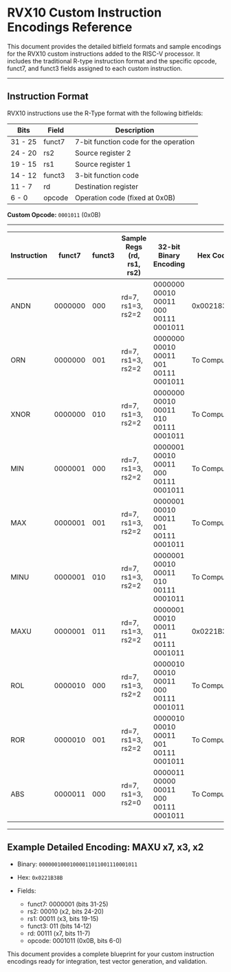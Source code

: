 # RVX10 Custom Instruction Encodings Reference

This document provides the detailed bitfield formats and sample encodings for the RVX10 custom instructions added to the RISC-V processor. It includes the traditional R-type instruction format and the specific opcode, funct7, and funct3 fields assigned to each custom instruction.

---

## Instruction Format

RVX10 instructions use the R-Type format with the following bitfields:

| Bits      | Field   | Description                            |
|-----------|---------|----------------------------------------|
| 31 - 25   | funct7  | 7-bit function code for the operation  |
| 24 - 20   | rs2     | Source register 2                      |
| 19 - 15   | rs1     | Source register 1                      |
| 14 - 12   | funct3  | 3-bit function code                    |
| 11 - 7    | rd      | Destination register                   |
| 6 - 0     | opcode  | Operation code (fixed at 0x0B)         |

**Custom Opcode:** `0001011` (0x0B)

---

| Instruction | funct7 | funct3 | Sample Regs (rd, rs1, rs2) | 32-bit Binary Encoding                          | Hex Code  | Description                     |
|-------------|--------|--------|----------------------------|------------------------------------------------|-----------|---------------------------------|
| ANDN        | 0000000| 000    | rd=7, rs1=3, rs2=2         | 0000000 00010 00011 000 00111 0001011          | 0x0021838B| x7 = x3 & ~x2                  |
| ORN         | 0000000| 001    | rd=7, rs1=3, rs2=2         | 0000000 00010 00011 001 00111 0001011          | To Compute| x7 = x3 | ~x2                   |
| XNOR        | 0000000| 010    | rd=7, rs1=3, rs2=2         | 0000000 00010 00011 010 00111 0001011          | To Compute| x7 = ~(x3 ^ x2)               |
| MIN         | 0000001| 000    | rd=7, rs1=3, rs2=2         | 0000001 00010 00011 000 00111 0001011          | To Compute| x7 = min signed(x3, x2)       |
| MAX         | 0000001| 001    | rd=7, rs1=3, rs2=2         | 0000001 00010 00011 001 00111 0001011          | To Compute| x7 = max signed(x3, x2)       |
| MINU        | 0000001| 010    | rd=7, rs1=3, rs2=2         | 0000001 00010 00011 010 00111 0001011          | To Compute| x7 = min unsigned(x3, x2)     |
| MAXU        | 0000001| 011    | rd=7, rs1=3, rs2=2         | 0000001 00010 00011 011 00111 0001011          | 0x0221B38B| x7 = max unsigned(x3, x2)     |
| ROL         | 0000010| 000    | rd=7, rs1=3, rs2=2         | 0000010 00010 00011 000 00111 0001011          | To Compute| x7 = rol(x3, x2[4:0])         |
| ROR         | 0000010| 001    | rd=7, rs1=3, rs2=2         | 0000010 00010 00011 001 00111 0001011          | To Compute| x7 = ror(x3, x2[4:0])         |
| ABS         | 0000011| 000    | rd=7, rs1=3, rs2=0         | 0000011 00000 00011 000 00111 0001011          | To Compute| x7 = abs(x3) (unary, rs2=x0) |

---

## Example Detailed Encoding: MAXU x7, x3, x2

- Binary: `00000010001000011011001110001011`
- Hex: `0x0221B38B`

- Fields:

  - funct7: 0000001 (bits 31-25)
  - rs2:    00010   (x2, bits 24-20)
  - rs1:    00011   (x3, bits 19-15)
  - funct3: 011     (bits 14-12)
  - rd:     00111   (x7, bits 11-7)
  - opcode: 0001011 (0x0B, bits 6-0)

This document provides a complete blueprint for your custom instruction encodings ready for integration, test vector generation, and validation.

